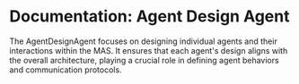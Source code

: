 # Documentation: Agent Design Agent

The AgentDesignAgent focuses on designing individual agents and their interactions within the MAS. It ensures that each agent's design aligns with the overall architecture, playing a crucial role in defining agent behaviors and communication protocols.